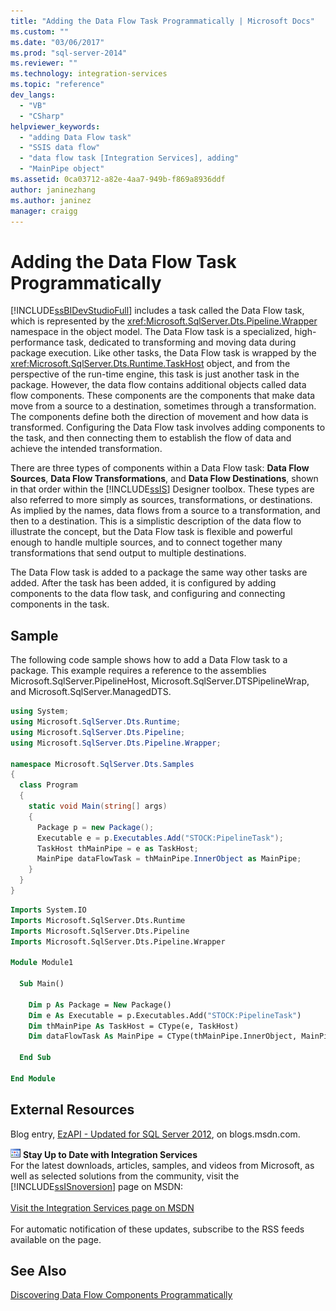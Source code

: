 ```yaml
---
title: "Adding the Data Flow Task Programmatically | Microsoft Docs"
ms.custom: ""
ms.date: "03/06/2017"
ms.prod: "sql-server-2014"
ms.reviewer: ""
ms.technology: integration-services 
ms.topic: "reference"
dev_langs: 
  - "VB"
  - "CSharp"
helpviewer_keywords: 
  - "adding Data Flow task"
  - "SSIS data flow"
  - "data flow task [Integration Services], adding"
  - "MainPipe object"
ms.assetid: 0ca03712-a82e-4aa7-949b-f869a8936ddf
author: janinezhang
ms.author: janinez
manager: craigg
---
```

# Adding the Data Flow Task Programmatically
  [!INCLUDE[ssBIDevStudioFull](../../includes/ssbidevstudiofull-md.md)] includes a task called the Data Flow task, which is represented by the <xref:Microsoft.SqlServer.Dts.Pipeline.Wrapper> namespace in the object model. The Data Flow task is a specialized, high-performance task, dedicated to transforming and moving data during package execution. Like other tasks, the Data Flow task is wrapped by the <xref:Microsoft.SqlServer.Dts.Runtime.TaskHost> object, and from the perspective of the run-time engine, this task is just another task in the package. However, the data flow contains additional objects called data flow components. These components are the components that make data move from a source to a destination, sometimes through a transformation. The components define both the direction of movement and how data is transformed. Configuring the Data Flow task involves adding components to the task, and then connecting them to establish the flow of data and achieve the intended transformation.  
  
 There are three types of components within a Data Flow task: **Data Flow Sources**, **Data Flow Transformations**, and **Data Flow Destinations**, shown in that order within the [!INCLUDE[ssIS](../../includes/ssis-md.md)] Designer toolbox. These types are also referred to more simply as sources, transformations, or destinations. As implied by the names, data flows from a source to a transformation, and then to a destination. This is a simplistic description of the data flow to illustrate the concept, but the Data Flow task is flexible and powerful enough to handle multiple sources, and to connect together many transformations that send output to multiple destinations.  
  
 The Data Flow task is added to a package the same way other tasks are added. After the task has been added, it is configured by adding components to the data flow task, and configuring and connecting components in the task.  
  
## Sample  
 The following code sample shows how to add a Data Flow task to a package. This example requires a reference to the assemblies Microsoft.SqlServer.PipelineHost, Microsoft.SqlServer.DTSPipelineWrap, and Microsoft.SqlServer.ManagedDTS.  
  
```csharp  
using System;  
using Microsoft.SqlServer.Dts.Runtime;  
using Microsoft.SqlServer.Dts.Pipeline;  
using Microsoft.SqlServer.Dts.Pipeline.Wrapper;  
  
namespace Microsoft.SqlServer.Dts.Samples  
{  
  class Program  
  {  
    static void Main(string[] args)  
    {  
      Package p = new Package();  
      Executable e = p.Executables.Add("STOCK:PipelineTask");  
      TaskHost thMainPipe = e as TaskHost;  
      MainPipe dataFlowTask = thMainPipe.InnerObject as MainPipe;   
    }  
  }  
}  
```  
  
```vb  
Imports System.IO  
Imports Microsoft.SqlServer.Dts.Runtime  
Imports Microsoft.SqlServer.Dts.Pipeline  
Imports Microsoft.SqlServer.Dts.Pipeline.Wrapper  
  
Module Module1  
  
  Sub Main()  
  
    Dim p As Package = New Package()  
    Dim e As Executable = p.Executables.Add("STOCK:PipelineTask")  
    Dim thMainPipe As TaskHost = CType(e, TaskHost)  
    Dim dataFlowTask As MainPipe = CType(thMainPipe.InnerObject, MainPipe)  
  
  End Sub  
  
End Module  
```  
  
## External Resources  
 Blog entry, [EzAPI - Updated for SQL Server 2012](https://go.microsoft.com/fwlink/?LinkId=243223), on blogs.msdn.com.  
  
![Integration Services icon (small)](../media/dts-16.gif "Integration Services icon (small)")  **Stay Up to Date with Integration Services**<br /> For the latest downloads, articles, samples, and videos from Microsoft, as well as selected solutions from the community, visit the [!INCLUDE[ssISnoversion](../../includes/ssisnoversion-md.md)] page on MSDN:<br /><br /> [Visit the Integration Services page on MSDN](https://go.microsoft.com/fwlink/?LinkId=136655)<br /><br /> For automatic notification of these updates, subscribe to the RSS feeds available on the page.  
  
## See Also  
 [Discovering Data Flow Components Programmatically](../building-packages-programmatically/discovering-data-flow-components-programmatically.md)  
  
  
